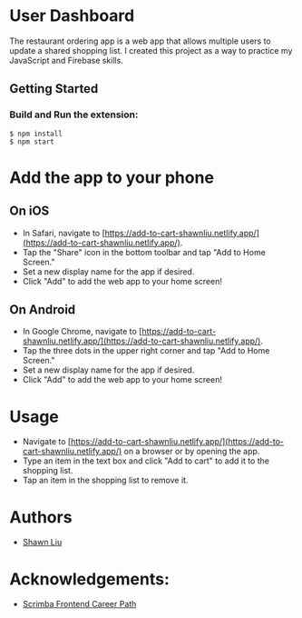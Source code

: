 # User Dashboard
The restaurant ordering app is a web app that allows multiple users to update a shared shopping list. I created this project as a way to practice my JavaScript and Firebase skills.  

## Getting Started
### Build and Run the extension:

```
$ npm install
$ npm start
````

# Add the app to your phone
## On iOS
* In Safari, navigate to [https://add-to-cart-shawnliu.netlify.app/](https://add-to-cart-shawnliu.netlify.app/).
* Tap the "Share" icon in the bottom toolbar and tap "Add to Home Screen."
* Set a new display name for the app if desired.
* Click "Add" to add the web app to your home screen!

## On Android
* In Google Chrome, navigate to [https://add-to-cart-shawnliu.netlify.app/](https://add-to-cart-shawnliu.netlify.app/).
* Tap the three dots in the upper right corner and tap "Add to Home Screen."
* Set a new display name for the app if desired.
* Click "Add" to add the web app to your home screen!

# Usage
* Navigate to [https://add-to-cart-shawnliu.netlify.app/](https://add-to-cart-shawnliu.netlify.app/) on a browser or by opening the app.
* Type an item in the text box and click "Add to cart" to add it to the shopping list.
* Tap an item in the shopping list to remove it.

# Authors
* [Shawn Liu](https://github.com/shawn8913)

# Acknowledgements:
* [Scrimba Frontend Career Path](https://scrimba.com/learn/frontend)
